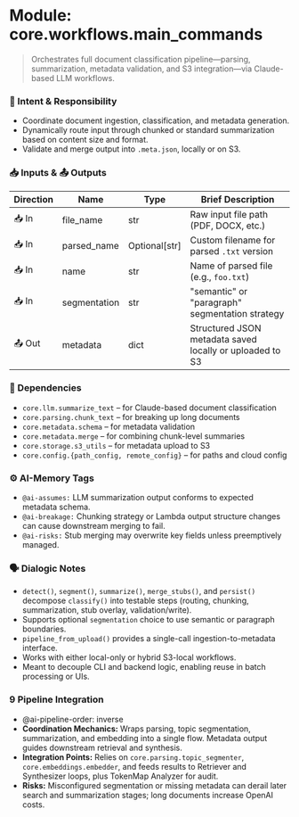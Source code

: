 # Module: core.workflows.main_commands
> Orchestrates full document classification pipeline—parsing, summarization, metadata validation, and S3 integration—via Claude-based LLM workflows.

### 🎯 Intent & Responsibility
- Coordinate document ingestion, classification, and metadata generation.
- Dynamically route input through chunked or standard summarization based on content size and format.
- Validate and merge output into `.meta.json`, locally or on S3.

### 📥 Inputs & 📤 Outputs
| Direction | Name             | Type              | Brief Description                                                                    |
|-----------|------------------|-------------------|---------------------------------------------------------------------------------------|
| 📥 In     | file_name         | str               | Raw input file path (PDF, DOCX, etc.)                                                |
| 📥 In     | parsed_name       | Optional[str]     | Custom filename for parsed `.txt` version                                            |
| 📥 In     | name              | str               | Name of parsed file (e.g., `foo.txt`)                                                |
| 📥 In     | segmentation      | str               | "semantic" or "paragraph" segmentation strategy |
| 📤 Out    | metadata          | dict              | Structured JSON metadata saved locally or uploaded to S3                             |

### 🔗 Dependencies
- `core.llm.summarize_text` – for Claude-based document classification
- `core.parsing.chunk_text` – for breaking up long documents
- `core.metadata.schema` – for metadata validation
- `core.metadata.merge` – for combining chunk-level summaries
- `core.storage.s3_utils` – for metadata upload to S3
- `core.config.{path_config, remote_config}` – for paths and cloud config

### ⚙️ AI-Memory Tags
- `@ai-assumes:` LLM summarization output conforms to expected metadata schema.
- `@ai-breakage:` Chunking strategy or Lambda output structure changes can cause downstream merging to fail.
- `@ai-risks:` Stub merging may overwrite key fields unless preemptively managed.

### 🗣 Dialogic Notes
- `detect()`, `segment()`, `summarize()`, `merge_stubs()`, and `persist()` decompose `classify()` into testable steps (routing, chunking, summarization, stub overlay, validation/write).
- Supports optional `segmentation` choice to use semantic or paragraph boundaries.
- `pipeline_from_upload()` provides a single-call ingestion-to-metadata interface.
- Works with either local-only or hybrid S3-local workflows.
- Meant to decouple CLI and backend logic, enabling reuse in batch processing or UIs.

### 9 Pipeline Integration
- @ai-pipeline-order: inverse
- **Coordination Mechanics:** Wraps parsing, topic segmentation, summarization, and embedding into a single flow. Metadata output guides downstream retrieval and synthesis.
- **Integration Points:** Relies on `core.parsing.topic_segmenter`, `core.embeddings.embedder`, and feeds results to Retriever and Synthesizer loops, plus TokenMap Analyzer for audit.
- **Risks:** Misconfigured segmentation or missing metadata can derail later search and summarization stages; long documents increase OpenAI costs.
